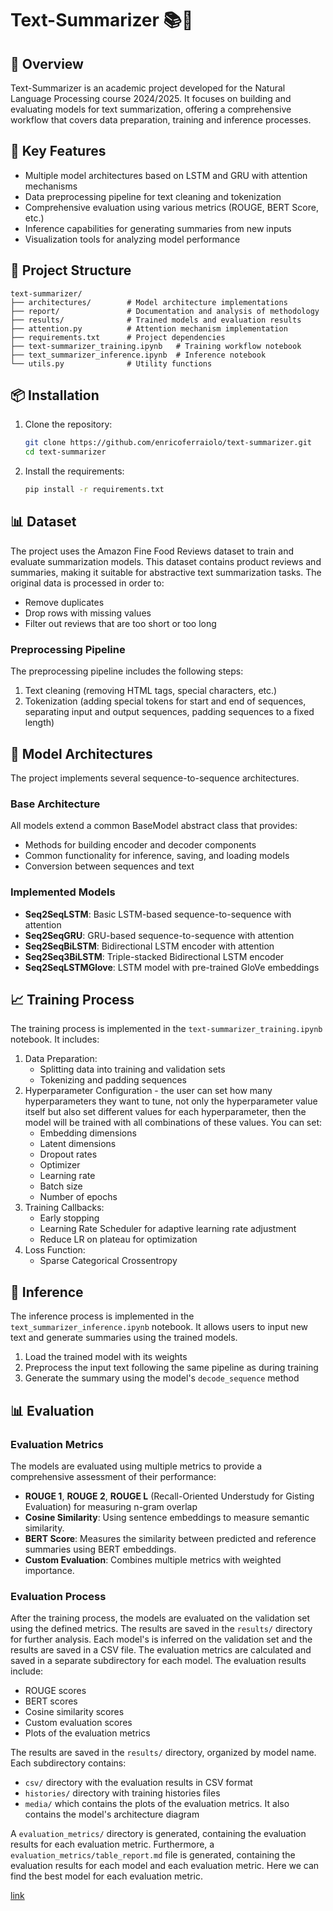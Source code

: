 # Text-Summarizer 📚🤖

## 📖 Overview

Text-Summarizer is an academic project developed for the Natural Language Processing course 2024/2025. It focuses on building and evaluating models for text summarization, offering a comprehensive workflow that covers data preparation, training and inference processes.

## 🔑 Key Features
- Multiple model architectures based on LSTM and GRU with attention mechanisms
- Data preprocessing pipeline for text cleaning and tokenization
- Comprehensive evaluation using various metrics (ROUGE, BERT Score, etc.)
- Inference capabilities for generating summaries from new inputs
- Visualization tools for analyzing model performance

## 📂 Project Structure
```
text-summarizer/
├── architectures/        # Model architecture implementations  
├── report/               # Documentation and analysis of methodology  
├── results/              # Trained models and evaluation results  
├── attention.py          # Attention mechanism implementation  
├── requirements.txt      # Project dependencies  
├── text-summarizer_training.ipynb   # Training workflow notebook  
├── text_summarizer_inference.ipynb  # Inference notebook  
└── utils.py              # Utility functions  
```

## 📦 Installation
1. Clone the repository:
   ```bash
   git clone https://github.com/enricoferraiolo/text-summarizer.git
   cd text-summarizer
   ```
2. Install the requirements:
    ```bash
    pip install -r requirements.txt
    ```

## 📊 Dataset
The project uses the Amazon Fine Food Reviews dataset to train and evaluate summarization models. This dataset contains product reviews and summaries, making it suitable for abstractive text summarization tasks.
The original data is processed in order to:
- Remove duplicates
- Drop rows with missing values
- Filter out reviews that are too short or too long

### Preprocessing Pipeline
The preprocessing pipeline includes the following steps:
1. Text cleaning (removing HTML tags, special characters, etc.)
2. Tokenization (adding special tokens for start and end of sequences, separating input and output sequences, padding sequences to a fixed length)

## 📐 Model Architectures
The project implements several sequence-to-sequence architectures.

### Base Architecture
All models extend a common BaseModel abstract class that provides:

- Methods for building encoder and decoder components
- Common functionality for inference, saving, and loading models
- Conversion between sequences and text

### Implemented Models
- **Seq2SeqLSTM**: Basic LSTM-based sequence-to-sequence with attention
- **Seq2SeqGRU**: GRU-based sequence-to-sequence with attention
- **Seq2SeqBiLSTM**: Bidirectional LSTM encoder with attention
- **Seq2Seq3BiLSTM**: Triple-stacked Bidirectional LSTM encoder
- **Seq2SeqLSTMGlove**: LSTM model with pre-trained GloVe embeddings

## 📈 Training Process
The training process is implemented in the `text-summarizer_training.ipynb` notebook. It includes:
1. Data Preparation:
   - Splitting data into training and validation sets
   - Tokenizing and padding sequences
2. Hyperparameter Configuration - the user can set how many hyperparameters they want to tune, not only the hyperparameter value itself but also set different values for each hyperparameter, then the model will be trained with all combinations of these values. You can set:
     - Embedding dimensions
     - Latent dimensions
     - Dropout rates
     - Optimizer
     - Learning rate
     - Batch size
     - Number of epochs
3. Training Callbacks:
   - Early stopping
   - Learning Rate Scheduler for adaptive learning rate adjustment
   - Reduce LR on plateau for optimization
4. Loss Function:
     - Sparse Categorical Crossentropy

## 🚀 Inference
The inference process is implemented in the `text_summarizer_inference.ipynb` notebook. It allows users to input new text and generate summaries using the trained models. 
1. Load the trained model with its weights
2. Preprocess the input text following the same pipeline as during training
3. Generate the summary using the model's `decode_sequence` method

## 📊 Evaluation
### Evaluation Metrics
The models are evaluated using multiple metrics to provide a comprehensive assessment of their performance:
- **ROUGE 1**, **ROUGE 2**, **ROUGE L** (Recall-Oriented Understudy for Gisting Evaluation) for measuring n-gram overlap
- **Cosine Similarity**: Using sentence embeddings to measure semantic similarity.
- **BERT Score**: Measures the similarity between predicted and reference summaries using BERT embeddings.
- **Custom Evaluation**: Combines multiple metrics with weighted importance.

### Evaluation Process
After the training process, the models are evaluated on the validation set using the defined metrics. The results are saved in the `results/` directory for further analysis.
Each model's is inferred on the validation set and the results are saved in a CSV file. The evaluation metrics are calculated and saved in a separate subdirectory for each model.
The evaluation results include:
- ROUGE scores
- BERT scores
- Cosine similarity scores
- Custom evaluation scores
- Plots of the evaluation metrics

The results are saved in the `results/` directory, organized by model name. Each subdirectory contains:
- `csv/` directory with the evaluation results in CSV format
- `histories/` directory with training histories files
- `media/` which contains the plots of the evaluation metrics. It also contains the model's architecture diagram

A `evaluation_metrics/` directory is generated, containing 
the evaluation results for each evaluation metric.
Furthermore, a `evaluation_metrics/table_report.md` file is generated, containing the evaluation results for each model and each evaluation metric. Here we can find the best model for each evaluation metric.

[link](https://deepwiki.com/enricoferraiolo/text-summarizer)
